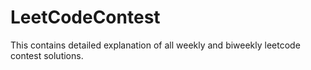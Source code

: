 # LeetCodeContest

This contains detailed explanation of all weekly and biweekly leetcode contest solutions.
